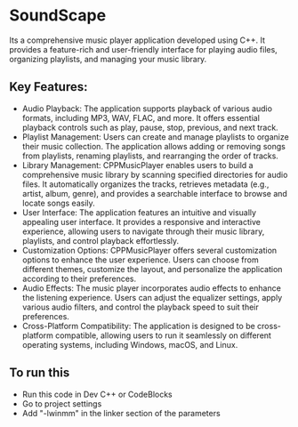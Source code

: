 # SoundScape

Its a comprehensive music player application developed using C++. It provides a feature-rich and user-friendly interface for playing audio files, organizing playlists, and managing your music library.
<br> 

## Key Features:

<ul>
<li>Audio Playback: The application supports playback of various audio formats, including MP3, WAV, FLAC, and more. It offers essential playback controls such as play, pause, stop, previous, and next track.

<li>Playlist Management: Users can create and manage playlists to organize their music collection. The application allows adding or removing songs from playlists, renaming playlists, and rearranging the order of tracks.

<li>Library Management: CPPMusicPlayer enables users to build a comprehensive music library by scanning specified directories for audio files. It automatically organizes the tracks, retrieves metadata (e.g., artist, album, genre), and provides a searchable interface to browse and locate songs easily.

<li>User Interface: The application features an intuitive and visually appealing user interface. It provides a responsive and interactive experience, allowing users to navigate through their music library, playlists, and control playback effortlessly.

<li>Customization Options: CPPMusicPlayer offers several customization options to enhance the user experience. Users can choose from different themes, customize the layout, and personalize the application according to their preferences.

<li>Audio Effects: The music player incorporates audio effects to enhance the listening experience. Users can adjust the equalizer settings, apply various audio filters, and control the playback speed to suit their preferences.

<li>Cross-Platform Compatibility: The application is designed to be cross-platform compatible, allowing users to run it seamlessly on different operating systems, including Windows, macOS, and Linux.
</ul>

## To run this

<ul>
<li> Run this code in Dev C++ or CodeBlocks
<li> Go to project settings
<li> Add "-lwinmm" in the linker section of the parameters
</ul>
